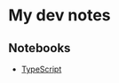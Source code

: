 # My dev notes

## Notebooks

* [TypeScript](https://github.com/mkubdev/my-dev-note/blob/main/notebooks/typescript.md)
